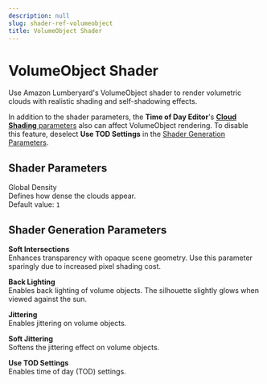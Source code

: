 ```yaml
---
description: null
slug: shader-ref-volumeobject
title: VolumeObject Shader
---
```

# VolumeObject Shader<a name="shader-ref-volumeobject"></a>

Use Amazon Lumberyard's VolumeObject shader to render volumetric clouds with realistic shading and self\-shadowing effects\.

In addition to the shader parameters, the **Time of Day Editor**'s [**Cloud Shading** parameters](weather-clouds-shading.md) also can affect VolumeObject rendering\. To disable this feature, deselect **Use TOD Settings** in the [Shader Generation Parameters](#shader-ref-volumeobject-shader-generation-parameters)\.

## Shader Parameters<a name="shader-ref-volumeobject-shader-parameters"></a>

Global Density  
Defines how dense the clouds appear\.  
Default value: `1`

## Shader Generation Parameters<a name="shader-ref-volumeobject-shader-generation-parameters"></a>

**Soft Intersections**  
Enhances transparency with opaque scene geometry\. Use this parameter sparingly due to increased pixel shading cost\.

**Back Lighting**  
Enables back lighting of volume objects\. The silhouette slightly glows when viewed against the sun\.

**Jittering**  
Enables jittering on volume objects\.

**Soft Jittering**  
Softens the jittering effect on volume objects\.

**Use TOD Settings**  
Enables time of day \(TOD\) settings\.